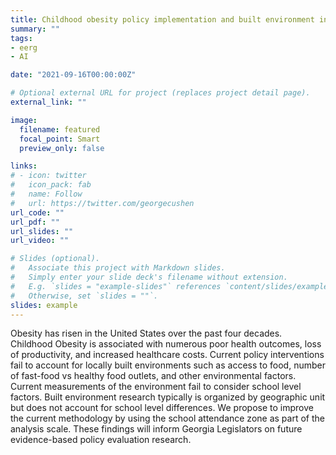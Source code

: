 ```yaml
---
title: Childhood obesity policy implementation and built environment in Georgia
summary: ""
tags:
- eerg
- AI

date: "2021-09-16T00:00:00Z"

# Optional external URL for project (replaces project detail page).
external_link: ""

image:
  filename: featured
  focal_point: Smart
  preview_only: false

links:
# - icon: twitter
#   icon_pack: fab
#   name: Follow
#   url: https://twitter.com/georgecushen
url_code: ""
url_pdf: ""
url_slides: ""
url_video: ""

# Slides (optional).
#   Associate this project with Markdown slides.
#   Simply enter your slide deck's filename without extension.
#   E.g. `slides = "example-slides"` references `content/slides/example-slides.md`.
#   Otherwise, set `slides = ""`.
slides: example
---
```


Obesity has risen in the United States over the past four decades. Childhood Obesity is associated with numerous poor health outcomes, loss of productivity, and increased healthcare costs. Current policy interventions fail to account for locally built environments such as access to food, number of fast-food vs healthy food outlets, and other environmental factors. Current measurements of the environment fail to consider school level factors. Built environment research typically is organized by geographic unit but does not account for school level differences. We propose to improve the current methodology by using the school attendance zone as part of the analysis scale. These findings will inform Georgia Legislators on future evidence-based policy evaluation research.
